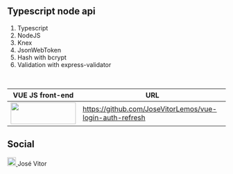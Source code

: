 ## Typescript node api

1. Typescript
2. NodeJS
3. Knex
4. JsonWebToken
5. Hash with bcrypt
6. Validation with express-validator

<br>

| VUE JS front-end                                                                  |                          URL                                     |
| --------------------------------------------------------------------------------------------- | ---------------------------------------------------------------- |
| <img width='150' height="50" src="https://img.shields.io/badge/Vue.js-35495E?style=for-the-badge&logo=vuedotjs&logoColor=4FC08D" /> | <a href="https://github.com/JoseVitorLemos/vue-login-auth-refresh" target="_blank"> https://github.com/JoseVitorLemos/vue-login-auth-refresh <a />  |

## Social 

<a href="https://www.linkedin.com/in/josé-vitor-08188320a/" target="_blank">
<img src="https://img.shields.io/badge/LinkedIn-0077B5?style=for-the-badge&logo=linkedin&logoColor=white" height="20"/> <a />  José Vitor </li>
